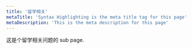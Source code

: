 ```yaml
---
title: '留学相关'
metaTitle: 'Syntax Highlighting is the meta title tag for this page'
metaDescription: 'This is the meta description for this page'
---
```


这是个留学相关问题的 sub page.
